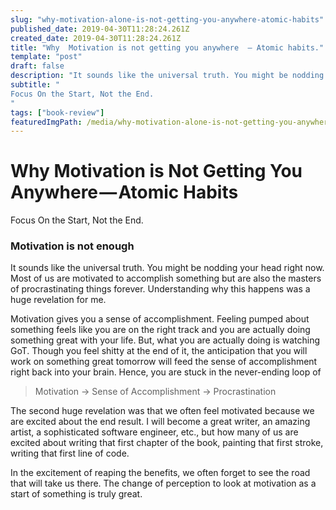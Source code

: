 ```yaml
---
slug: "why-motivation-alone-is-not-getting-you-anywhere-atomic-habits"
published_date: 2019-04-30T11:28:24.261Z
created_date: 2019-04-30T11:28:24.261Z
title: "Why  Motivation is not getting you anywhere  — Atomic habits."
template: "post"
draft: false
description: "It sounds like the universal truth. You might be nodding your head right now. Most of us are motivated to accomplish something but are also the masters of procrastinating things forever…"
subtitle: "
Focus On the Start, Not the End.
"
tags: ["book-review"]
featuredImgPath: /media/why-motivation-alone-is-not-getting-you-anywhere-atomic-habits-featured.png
---
```

# Why Motivation is Not Getting You Anywhere — Atomic Habits

Focus On the Start, Not the End.

### Motivation is not enough

It sounds like the universal truth. You might be nodding your head right now. Most of us are motivated to accomplish something but are also the masters of procrastinating things forever. Understanding why this happens was a huge revelation for me.

Motivation gives you a sense of accomplishment. Feeling pumped about something feels like you are on the right track and you are actually doing something great with your life. But, what you are actually doing is watching GoT. Though you feel shitty at the end of it, the anticipation that you will work on something great tomorrow will feed the sense of accomplishment right back into your brain. Hence, you are stuck in the never-ending loop of

> Motivation -> Sense of Accomplishment -> Procrastination

The second huge revelation was that we often feel motivated because we are excited about the end result. I will become a great writer, an amazing artist, a sophisticated software engineer, etc., but how many of us are excited about writing that first chapter of the book, painting that first stroke, writing that first line of code.

In the excitement of reaping the benefits, we often forget to see the road that will take us there. The change of perception to look at motivation as a start of something is truly great.


